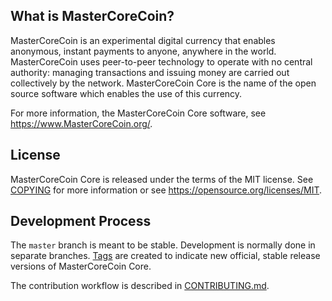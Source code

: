 
What is MasterCoreCoin?
----------------

MasterCoreCoin is an experimental digital currency that enables anonymous, instant
payments to anyone, anywhere in the world. MasterCoreCoin uses peer-to-peer technology
to operate with no central authority: managing transactions and issuing money
are carried out collectively by the network. MasterCoreCoin Core is the name of the open
source software which enables the use of this currency.

For more information, the MasterCoreCoin Core software,
see https://www.MasterCoreCoin.org/.


License
-------

MasterCoreCoin Core is released under the terms of the MIT license. See [COPYING](COPYING) for more
information or see https://opensource.org/licenses/MIT.

Development Process
-------------------

The `master` branch is meant to be stable. Development is normally done in separate branches.
[Tags](https://github.com/MasterCoreCoin/MasterCoreCoin/tags) are created to indicate new official,
stable release versions of MasterCoreCoin Core.

The contribution workflow is described in [CONTRIBUTING.md](CONTRIBUTING.md).
